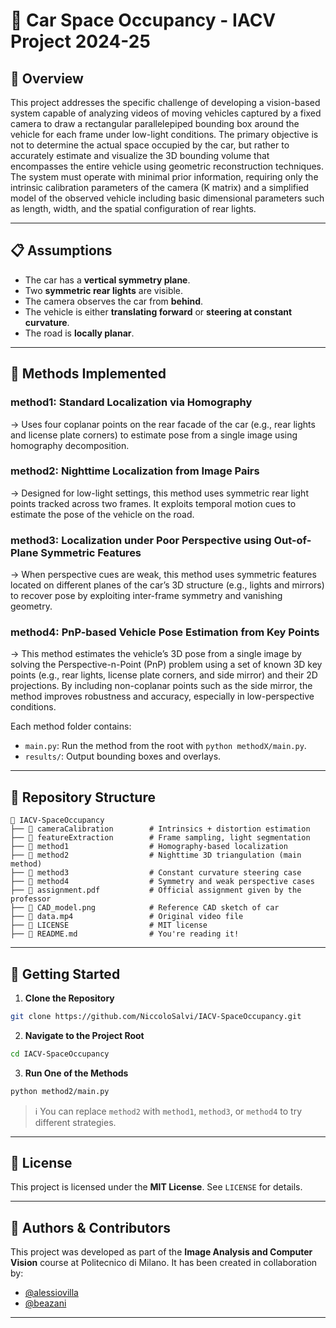 # 🚗 Car Space Occupancy - IACV Project 2024-25

## 📌 Overview

This project addresses the specific challenge of developing a vision-based system capable of analyzing videos of moving vehicles captured by a fixed camera to draw a rectangular parallelepiped bounding box around the vehicle for each frame under low-light conditions. The primary objective is not to determine the actual space occupied by the car, but rather to accurately estimate and visualize the 3D bounding volume that encompasses the entire vehicle using geometric reconstruction techniques. The system must operate with minimal prior information, requiring only the intrinsic calibration parameters of the camera (K matrix) and a simplified model of the observed vehicle including basic dimensional parameters such as length, width, and the spatial configuration of rear lights.

---

## 📋 Assumptions

* The car has a **vertical symmetry plane**.
* Two **symmetric rear lights** are visible.
* The camera observes the car from **behind**.
* The vehicle is either **translating forward** or **steering at constant curvature**.
* The road is **locally planar**.

---

## 🧠 Methods Implemented

### **method1**: Standard Localization via Homography

→ Uses four coplanar points on the rear facade of the car (e.g., rear lights and license plate corners) to estimate pose from a single image using homography decomposition.

### **method2**: Nighttime Localization from Image Pairs

→ Designed for low-light settings, this method uses symmetric rear light points tracked across two frames. It exploits temporal motion cues to estimate the pose of the vehicle on the road.

### **method3**: Localization under Poor Perspective using Out-of-Plane Symmetric Features

→ When perspective cues are weak, this method uses symmetric features located on different planes of the car’s 3D structure (e.g., lights and mirrors) to recover pose by exploiting inter-frame symmetry and vanishing geometry.

### **method4**: PnP-based Vehicle Pose Estimation from Key Points

→ This method estimates the vehicle’s 3D pose from a single image by solving the Perspective-n-Point (PnP) problem using a set of known 3D key points (e.g., rear lights, license plate corners, and side mirror) and their 2D projections. By including non-coplanar points such as the side mirror, the method improves robustness and accuracy, especially in low-perspective conditions.

Each method folder contains:

* `main.py`: Run the method from the root with `python methodX/main.py`.
* `results/`: Output bounding boxes and overlays.

---

## 📂 Repository Structure

```
📁 IACV-SpaceOccupancy
├── 📁 cameraCalibration        # Intrinsics + distortion estimation
├── 📁 featureExtraction        # Frame sampling, light segmentation
├── 📁 method1                  # Homography-based localization
├── 📁 method2                  # Nighttime 3D triangulation (main method)
├── 📁 method3                  # Constant curvature steering case
├── 📁 method4                  # Symmetry and weak perspective cases
├── 📜 assignment.pdf           # Official assignment given by the professor
├── 📜 CAD_model.png            # Reference CAD sketch of car
├── 📜 data.mp4                 # Original video file
├── 📜 LICENSE                  # MIT license
├── 📜 README.md                # You're reading it!
```

---

## 🚀 Getting Started

1. **Clone the Repository**

```bash
git clone https://github.com/NiccoloSalvi/IACV-SpaceOccupancy.git
```

2. **Navigate to the Project Root**

```bash
cd IACV-SpaceOccupancy
```

3. **Run One of the Methods**

```bash
python method2/main.py
```

> ℹ️ You can replace `method2` with `method1`, `method3`, or `method4` to try different strategies.

---

## 📜 License

This project is licensed under the **MIT License**.
See `LICENSE` for details.

---

## 👥 Authors & Contributors

This project was developed as part of the **Image Analysis and Computer Vision** course at Politecnico di Milano.
It has been created in collaboration by:

* [@alessiovilla](https://github.com/alessiovilla)
* [@beazani](https://github.com/beazani)

---